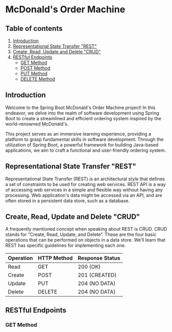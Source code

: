 # McDonald's Order Machine

## Table of contents
1. [Introduction](#introduction)
2. [Representational State Transfer "REST"](#rest)
3. [Create, Read, Update and Delete "CRUD"](#crud)
5. [RESTful Endpoints](#restful_endpoints)
    - [GET Method](#get_method)
    - [POST Method](#post_method)
    - [PUT Method](#put_method)
    - [DELETE Method](#delete_method)

## Introduction <a name="introduction"></a>
Welcome to the Spring Boot McDonald's Order Machine project! In this endeavor, we delve into the realm of 
software development using Spring Boot to create a streamlined and efficient ordering system inspired by 
the world-renowned McDonald's.

This project serves as an immersive learning experience, providing a platform to grasp fundamental skills 
in software development. Through the utilization of Spring Boot, a powerful framework for building Java-based 
applications, we aim to craft a functional and user-friendly ordering system.

## Representational State Transfer "REST" <a name="rest"></a>
Representational State Transfer (REST) is an architectural style that defines a set of constraints to be used 
for creating web services. REST API is a way of accessing web services in a simple and flexible way without
having any processing. Web application's data might be accessed via an API, and are often stored in a persistent 
data store, such as a database.

## Create, Read, Update and Delete "CRUD" <a name="crud"></a>
A frequently mentioned concept when speaking about REST is CRUD. CRUD stands for “Create, Read, Update, and Delete”.
These are the four basic operations that can be performed on objects in a data store. We’ll learn that REST has 
specific guidelines for implementing each one.

| Operation | HTTP Method | Response Status |
|-----------|-------------|-----------------|
| Read      | GET         | 200 (OK)        |
| Create    | POST        | 201 (CREATED)   |
| Update    | PUT         | 204 (NO DATA)   |
| Delete    | DELETE      | 204 (NO DATA)   |

## RESTful Endpoints <a name="restful_endpoints"></a>


### GET Method <a name="get_method"></a>
